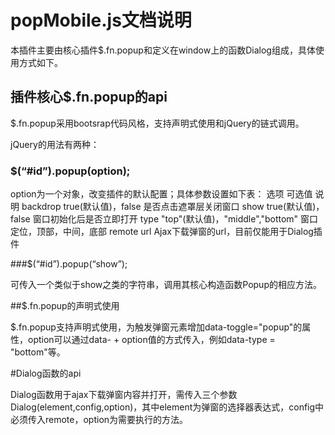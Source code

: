 # popMobile.js文档说明

本插件主要由核心插件$.fn.popup和定义在window上的函数Dialog组成，具体使用方式如下。

## 插件核心$.fn.popup的api

$.fn.popup采用bootsrap代码风格，支持声明式使用和jQuery的链式调用。

jQuery的用法有两种：

### $(“#id”).popup(option);

option为一个对象，改变插件的默认配置；具体参数设置如下表：
选项	可选值	说明
backdrop	true(默认值)，false	是否点击遮罩层关闭窗口
show	true(默认值)，false	窗口初始化后是否立即打开
type	"top"(默认值)，"middle","bottom"	窗口定位，顶部，中间，底部
remote	url	Ajax下载弹窗的url，目前仅能用于Dialog插件

###$(“#id”).popup(“show”);

可传入一个类似于show之类的字符串，调用其核心构造函数Popup的相应方法。

##$.fn.popup的声明式使用

$.fn.popup支持声明式使用，为触发弹窗元素增加data-toggle="popup"的属性，option可以通过data- + option值的方式传入，例如data-type = "bottom"等。

#Dialog函数的api

Dialog函数用于ajax下载弹窗内容并打开，需传入三个参数Dialog(element,config,option)，其中element为弹窗的选择器表达式，config中必须传入remote，option为需要执行的方法。
